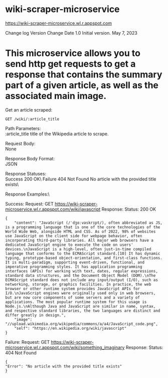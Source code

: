 # wiki-scraper-microservice
https://wiki-scraper-microservice.wl.r.appspot.com

Change log
Version	Change	Date
1.0	Initial version.	May 7, 2023

This microservice allows you to send http get requests to get a response that contains the summary part of a given article, as well as the associated main image.
==========================================================================================================================================
Get an article scraped:

    GET /wiki/:article_title

Path Parameters:\
    :article_title        title of the Wikipedia article to scrape.

Request Body:\
    None

Response Body Format:\
    JSON

Response Statuses:\
Success	200 OK\	
Failure	404 Not Found        No article with the provided title exists\

Response Examples:\

   Success:
    Request:
    GET https://wiki-scraper-microservice.wl.r.appspot.com/wiki/javascript
    Response:
    Status: 200 OK

    {
        "content": "JavaScript (/ˈdʒɑːvəskrɪpt/), often abbreviated as JS, is a programming language that is one of the core technologies of the World Wide Web, alongside HTML and CSS. As of 2022, 98% of websites use JavaScript on the client side for webpage behavior, often incorporating third-party libraries. All major web browsers have a dedicated JavaScript engine to execute the code on users' devices.\nJavaScript is a high-level, often just-in-time compiled language that conforms to the ECMAScript standard.[10] It has dynamic typing, prototype-based object-orientation, and first-class functions. It is multi-paradigm, supporting event-driven, functional, and imperative programming styles. It has application programming interfaces (APIs) for working with text, dates, regular expressions, standard data structures, and the Document Object Model (DOM).\nThe ECMAScript standard does not include any input/output (I/O), such as networking, storage, or graphics facilities. In practice, the web browser or other runtime system provides JavaScript APIs for I/O.\nJavaScript engines were originally used only in web browsers, but are now core components of some servers and a variety of applications. The most popular runtime system for this usage is Node.js.\nAlthough Java and JavaScript are similar in name, syntax, and respective standard libraries, the two languages are distinct and differ greatly in design.",
        "image": "//upload.wikimedia.org/wikipedia/commons/a/a4/JavaScript_code.png",
        "self": "https://en.wikipedia.org/wiki/javascript"
    }


   Failure:
    Request:
    GET https://wiki-scraper-microservice.wl.r.appspot.com/wiki/something_imaginary
    Response:
    Status: 404 Not Found

    {    
    "Error": "No article with the provided title exists"
    }
